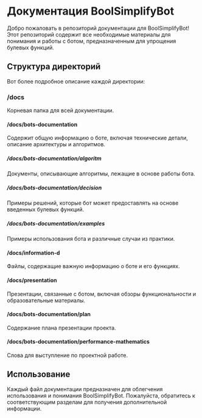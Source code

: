 # Документация BoolSimplifyBot

Добро пожаловать в репозиторий документации для BoolSimplifyBot! Этот репозиторий содержит все необходимые материалы для понимания и работы с ботом, предназначенным для упрощения булевых функций.

## Структура директорий

Вот более подробное описание каждой директории:

### /docs
Корневая папка для всей документации.

#### /docs/bots-documentation
Содержит общую информацию о боте, включая технические детали, описание архитектуры и алгоритмов.

##### /docs/bots-documentation/algoritm
Документы, описывающие алгоритмы, лежащие в основе работы бота.

##### /docs/bots-documentation/decision
Примеры решений, которые бот может предоставлять на основе введенных булевых функций.

##### /docs/bots-documentation/examples
Примеры использования бота и различные случаи из практики.

#### /docs/information-d
Файлы, содержащие важную информацию о боте и его функциях.

#### /docs/presentation
Презентации, связанные с ботом, включая обзоры функциональности и образовательные материалы.

#### /docs/bots-documentation/plan
Содержание плана презентации проекта.

#### /docs/bots-documentation/performance-mathematics
Слова для выступление по проектной работе.

## Использование
Каждый файл документации предназначен для облегчения использования и понимания BoolSimplifyBot. Пожалуйста, обратитесь к соответствующим разделам для получения дополнительной информации.

